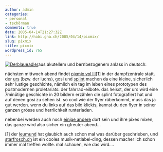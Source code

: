 ```yaml
---
author: admin
categories:
- personal
- tschörman
comments: true
date: 2005-04-14T21:27:32Z
link: http://habi.gna.ch/2005/04/14/pixmix/
slug: pixmix
title: pixmix
wordpress_id: 765
---
```


[![Derblaueadler](http://habi.gna.ch/blog/images/derblaueadler-tm.jpg)](http://habi.gna.ch/blog/images/derblaueadler.jpg)aus akutellem und bernbezogenem anlass in deutsch:



nächsten mittwoch abend findet [pixmix vol III](http://www.starfrosch.ch/starfrosch/module-pagesetter-viewpub-tid-8-pid-39.html)[1] in der dampfzentrale statt. der [urs](http://www.flickr.com/photos/habi/sets/22039/) (bzw. der luchs), gosi und [splint](http://splint.ch) machen da eine kleine, sicherlich sehr lustige geschichte, nämlich ein tag im leben eines prototypen des postmodernen proletariats: der fahrrad-eilbote. das heisst, der urs wird eine 7minütige geschichte in 20 bildern erzählen die splint fotografiert hat und auf denen gosi zu sehen ist. so cool wie der flyer rüberkommt, muss das ja gut werden. wenn du links auf das bild klickts, kannst du den flyer in seiner ganzen grösse und herrlichkeit runterladen.
  
nebenbei werden auch noch [einige andere](http://www.starfrosch.ch/starfrosch/module-pagesetter-viewpub-tid-6-pid-167.html) dort sein und ihre pixes mixen, das ganze wird also sicher ein gfreuter abend...



[1] der [leumund](http://leumund.ch/) hat glaubich auch schon mal was darüber geschrieben, und [starfrosch.ch](http://www.starfrosch.ch/) ist ein cooles musik-netlabel-ding, dessen macher ich schon immer mal treffen wollte. mal schauen, wie das wird....

